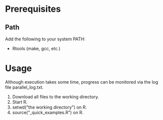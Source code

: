 # Prerequisites
## Path
Add the following to your system PATH:
- Rtools (make, gcc, etc.)

# Usage 
Although execution takes some time, progress can be monitored via the log file parallel_log.txt.
1. Download all files to the working directory.
2. Start R.
3. setwd("the working directory") on R.
4. source("_quick_examples.R") on R.
